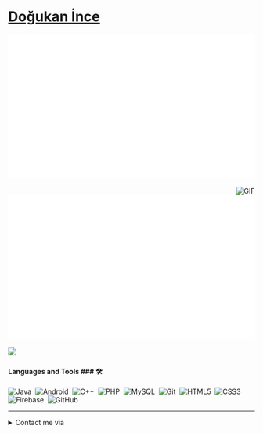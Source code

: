 # [Doğukan İnce](https://github.com/dogukanincee/dogukanincee)

![](https://github.com/dogukanincee/dogukanincee/blob/master/generated/overview.svg)

<img align="right" alt="GIF" src="https://media.giphy.com/media/MC6eSuC3yypCU/giphy.gif" />

![](https://github.com/dogukanincee/dogukanincee/blob/master/generated/languages.svg)

![](https://komarev.com/ghpvc/?username=dogukanincee&label=Profile+Views)

#### Languages and Tools ### 🛠 &nbsp;

![Java](https://img.shields.io/badge/-Java-5B4638?style=flat-square&logo=java&logoColor=ffffff)&nbsp;
![Android](https://img.shields.io/badge/-Android%20Studio-a4c639?style=flat-square&logo=android-studio&logoColor=ffffff)&nbsp;
![C++](https://img.shields.io/badge/-C++-4e77d5?style=flat-square&logo=c%2B%2B&logoColor=ffffff)&nbsp;
![PHP](https://img.shields.io/badge/-PHP-3776AB?style=flat-square&logo=php&logoColor=ffffff)&nbsp;
![MySQL](https://img.shields.io/badge/-MySQL-e5ac07?style=flat-square&logo=mysql&logoColor=ffffff)&nbsp;
![Git](https://img.shields.io/badge/-Git-%23F05032?style=flat-square&logo=git&logoColor=ffffff)&nbsp;
![HTML5](https://img.shields.io/badge/-HTML5-%23E44D27?style=flat-square&logo=html5&logoColor=ffffff)&nbsp;
![CSS3](https://img.shields.io/badge/-CSS3-%231572B6?style=flat-square&logo=css3)&nbsp;
![Firebase](https://img.shields.io/badge/-Firebase-FFCA28?style=flat-square&logo=firebase&logoColor=ffffff)&nbsp;
![GitHub](https://img.shields.io/badge/-GitHub-181717?style=flat-square&logo=github)&nbsp;

---  
  
<details>
  
  <summary>Contact me via</summary>
  
  </br>
    <a href="https://dogukanince.com.tr/">
  <img align="left" alt="https://dogukanince.com.tr/ | Twitter" width="22px" src="https://www.flaticon.com/svg/vstatic/svg/431/431979.svg?token=exp=1614793457~hmac=25d8ced8bc8e2e8d2bc4f6a2e3d76113" />
  </a>
    <a href="https://www.linkedin.com/in/dogukanincee/">
  <img align="left" alt="https://www.linkedin.com/in/dogukanincee/ | LinkedIn" width="22px" src="https://www.flaticon.com/svg/vstatic/svg/174/174857.svg?token=exp=1614793183~hmac=bd5625acb802dfb0c2980ee4cffd7eb1" />
  </a>
   <a href="https://www.instagram.com/dogukanincee/">
  <img align="left" alt="https://www.instagram.com/dogukanincee/ | Instagram" width="22px" src="https://www.flaticon.com/svg/vstatic/svg/2111/2111463.svg?token=exp=1614793248~hmac=966c1c1fc56d1905db66a8af3e4d9dfc" /
  </a>
  <a href="https://twitter.com/dogukanincee/">
  <img align="left" alt="https://twitter.com/dogukanincee/ | Twitter" width="22px" src="https://www.flaticon.com/svg/vstatic/svg/733/733579.svg?token=exp=1614793296~hmac=d8ec129cc1fe055192fd1d7976ea9d51" />
  </a>
  
</details>
